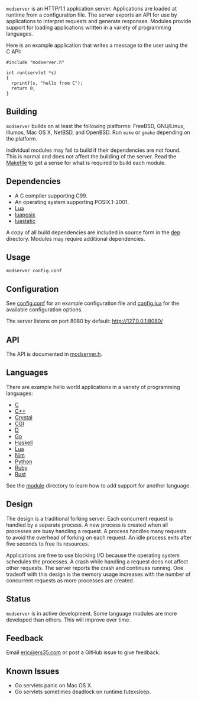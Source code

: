 `modserver` is an HTTP/1.1 application server. Applications are loaded at runtime from a 
configuration file. The server exports an API for use by applications to interpret 
requests and generate responses. Modules provide support for loading applications written 
in a variety of programming languages.

Here is an example application that writes a message to the user using the C API:
```
#include "modserver.h"

int run(servlet *s)
{
  rprintf(s, "hello from C");
  return 0;
}
```

## Building
`modserver` builds on at least the following platforms: FreeBSD, GNU/Linux, Illumos, Mac 
OS X, NetBSD, and OpenBSD. Run `make` or `gmake` depending on the platform.

Individual modules may fail to build if their dependencies are not found. This is normal 
and does not affect the building of the server. Read the [Makefile](src/Makefile) to get 
a sense for what is required to build each module.

## Dependencies
- A C compiler supporting C99.
- An operating system supporting POSIX.1-2001.
- [Lua](https://www.lua.org/)
- [luaposix](https://github.com/luaposix/luaposix)
- [luastatic](https://github.com/ers35/luastatic)

A copy of all build dependencies are included in source form in the [dep](src/dep/) 
directory. Modules may require additional dependencies.

## Usage
`modserver config.conf`

## Configuration
See [config.conf](src/config.conf) for an example configuration file and 
[config.lua](src/config.lua) for the available configuration options.

The server listens on port 8080 by default: http://127.0.0.1:8080/

## API
The API is documented in [modserver.h](src/api/c/modserver.h).

## Languages
There are example hello world applications in a variety of programming languages:
- [C](src/example/c/hello.c)
- [C++](src/example/c++/hello.cpp)
- [Crystal](src/example/crystal/hello.cr)
- [CGI](src/example/cgi/hello.cgi)
- [D](src/example/d/hello.d)
- [Go](src/example/go/hello.go)
- [Haskell](src/example/haskell/hello.hs)
- [Lua](src/example/lua/hello.lua)
- [Nim](src/example/nim/hello.nim)
- [Python](src/example/python/hello.py)
- [Ruby](src/example/ruby/hello.rb)
- [Rust](src/example/rust/hello.rs)

See the [module](src/module/) directory to learn how to add support for another 
language.

## Design
The design is a traditional forking server. Each concurrent request is handled by a 
separate process. A new process is created when all processes are busy handling a 
request. A process handles many requests to avoid the overhead of forking on each 
request. An idle process exits after five seconds to free its resources.

Applications are free to use blocking I/O because the operating system schedules the 
processes. A crash while handling a request does not affect other requests. The server 
reports the crash and continues running. One tradeoff with this design is the memory 
usage increases with the number of concurrent requests as more processes are created.

## Status
`modserver` is in active development. Some language modules are more developed than 
others. This will improve over time.

## Feedback
Email [eric@ers35.com](mailto:eric@ers35.com) or post a GitHub issue to give feedback.

## Known Issues
- Go servlets panic on Mac OS X.
- Go servlets sometimes deadlock on runtime.futexsleep.
